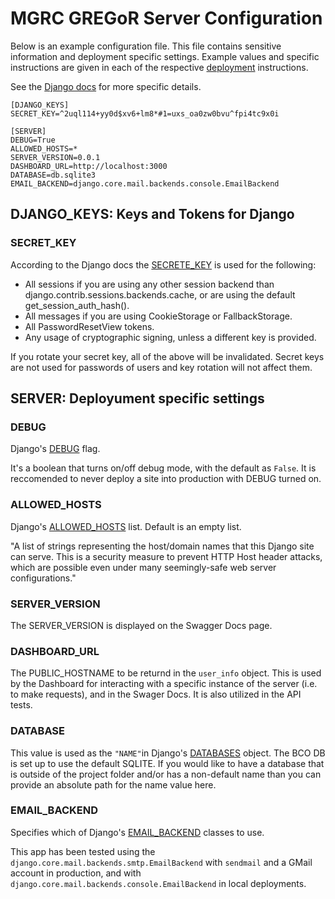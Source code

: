# MGRC GREGoR Server Configuration

Below is an example configuration file. This file contains sensitive information and deployment specific settings. Example values and specific instructions are given in each of the respective [deployment](docs/deployment) instructions.

See the [Django docs](https://docs.djangoproject.com/en/5.0/ref/settings/) for more specific details.
``` shell
[DJANGO_KEYS]
SECRET_KEY=^2uql114+yy0d$xv6+lm8*#1=uxs_oa0zw0bvu^fpi4tc9x0i

[SERVER]
DEBUG=True
ALLOWED_HOSTS=*
SERVER_VERSION=0.0.1
DASHBOARD_URL=http://localhost:3000
DATABASE=db.sqlite3
EMAIL_BACKEND=django.core.mail.backends.console.EmailBackend
```


##  DJANGO_KEYS: Keys and Tokens for Django
### SECRET_KEY
According to the Django docs the [SECRETE_KEY](https://docs.djangoproject.com/en/dev/ref/settings/#secret-key) is used for the following:
- All sessions if you are using any other session backend than django.contrib.sessions.backends.cache, or are using the default get_session_auth_hash().
- All messages if you are using CookieStorage or FallbackStorage.
- All PasswordResetView tokens.
- Any usage of cryptographic signing, unless a different key is provided.

If you rotate your secret key, all of the above will be invalidated. Secret keys are not used for passwords of users and key rotation will not affect them.

## SERVER: Deployument specific settings

### DEBUG
Django's [DEBUG](https://docs.djangoproject.com/en/5.0/ref/settings/#debug) flag.

It's a boolean that turns on/off debug mode, with the default as `False`. It is reccomended to never deploy a site into production with DEBUG turned on.

### ALLOWED_HOSTS

Django's [ALLOWED_HOSTS](https://docs.djangoproject.com/en/5.0/ref/settings/#allowed-hosts) list. Default is an empty list. 

"A list of strings representing the host/domain names that this Django site can serve. This is a security measure to prevent HTTP Host header attacks, which are possible even under many seemingly-safe web server configurations."

### SERVER_VERSION
The SERVER_VERSION is displayed on the Swagger Docs page. 

### DASHBOARD_URL
The PUBLIC_HOSTNAME to be returnd in the `user_info` object. This is used by the Dashboard for interacting with a specific instance of the server (i.e. to make requests), and in the Swager Docs. It is also utilized in the API tests.

### DATABASE
This value is used as the `"NAME"`in Django's [DATABASES](https://docs.djangoproject.com/en/5.0/ref/settings/#databases) object. The BCO DB is set up to use the default SQLITE. If you would like to have a database that is outside of the project folder and/or has a non-default name than you can provide an absolute path for the name value here.

### EMAIL_BACKEND
Specifies which of Django's [EMAIL_BACKEND](https://docs.djangoproject.com/en/5.0/topics/email/#topic-email-backends) classes to use. 

This app has been tested using the `django.core.mail.backends.smtp.EmailBackend` with `sendmail` and a GMail account in production, and with `django.core.mail.backends.console.EmailBackend` in local deployments. 